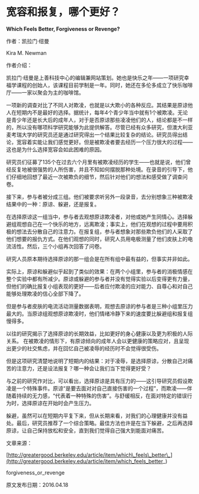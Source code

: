 # 宽容和报复，哪个更好？

**Which Feels Better, Forgiveness or Revenge?**

作者：凯拉门·纽曼

Kira M. Newman

作者介绍：

凯拉门·纽曼是上善科技中心的编辑兼网站策划。她也是快乐之年——一项研究幸福学课程的创始人，该课程目前学制是一年。同时，她还在多伦多成立了快乐咖啡厅——一家以聚会为主的咖啡馆。

一项新的调查对比了不同人对欺凌，也就是以大欺小的各种反应。其结果是原谅他人在短期内不是最好的选择。据统计，每年4个青少年当中就有1个被欺凌。无论是青少年还是长大后的成年人，对于是否原谅那些凌凌他们的人，结论都是不一样的，所以没有哪项科学研究能够为此提供解答。尽管已经有众多研究，但澳大利亚麦考瑞大学的研究员还是通过研究得出一个结果比较复杂的结论。研究员得出结论，宽容着实能让我们感觉更好。但是被欺凌者要去经历一个压力很大的过程——这也是为什么选择宽容会如此困难的原因。

研究员们征募了135个在过去六个月里有被欺凌经历的学生——也就是说，他们曾经反复地被很强势的人所伤害，并且不知如何摆脱那种处境。在录音的引导下，他们仔细地回想了最近一次被欺负的细节，然后针对他们的想法和感受做了调查问卷。

接下来，参与者被分成三组。他们被要求听另外一段录音，去分别想象三种被欺凌结果中的一种：原谅、躲避，还是报复。

在选择原谅这一组当中，参与者去观想原谅欺凌者，对他或她产生同情心。选择躲避组观想自己在一个快乐的地方，远离欺凌；事实上，他们在观想的过程中要用积极的想法去分散自己的注意力。在报复组，参与者想象对那些欺负他们的人采取了他们想要的报仇方式。在他们观想的同时，研究人员用电极测量了他们皮肤上的电流活性。然后，三个小组再次回答了问卷。

研究人员原本期待选择原谅的那一组会是在所有组中最有益的，但事实并非如此。

实际上，原谅和躲避似乎起到了类似的效果：在两个小组里，参与者的消极情感在整个实验中都有所减少。原谅或躲避的参与者并没有觉得实验以后变得更有力量，但他们的确比报复小组表现的更好——后者应付欺凌的应对能力、自尊心和对自己能够处理欺凌的信心全部下降了。

但是参与者皮肤的电流活动测量数据表明，观想去原谅的参与者是三种小组里压力最大的。当原谅组观想原谅欺凌时，他们情绪冷静下来的速度要比躲避组和报复组慢得多。

以往的研究揭示了选择原谅的长期效益，比如更好的身心健康以及更为积极的人际关系。 在被欺凌的情形下，有原谅倾向的成年人会以更健康的策略应对，且呈现出更少的社交焦虑，并在回忆自己被凌辱的经历时不会觉得很受伤。

但是这项研究清楚地说明了短期内的结果：对于凌辱，是选择原谅，分散自己对痛苦的注意力，还是设法报复？哪一种会让我们当下觉得更好受？

与之前的研究作对比，可以看出，选择原谅是具有压力的——这引导研究员假设欺凌是一个特殊事件。原谅“是要去面对对自己直接伤害的一个过程”，而欺凌——伴随着持续的无力感，“代表着一种特殊的伤害”。与舒缓相反，在面对特定的错误行为时，选择原谅在开始时会产生压力。

躲避，虽然可以在短期内平复下来，但从长期来看，对我们的心理健康并没有益处。最后，研究员推荐了一个综合策略。最佳方法也许是在当下躲避，之后再选择原谅，让自己保持放松和安全，直到我们觉得自己强大到能面对痛苦。

文章来源：

[http://greatergood.berkeley.edu/article/item/which\_feels\_better\_](http://greatergood.berkeley.edu/article/item/which_feels_better_)

forgiveness\_or\_revenge

原文发布日期：2016.04.18

